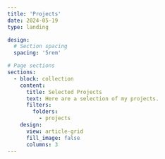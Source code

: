 ```yaml
---
title: 'Projects'
date: 2024-05-19
type: landing

design:
  # Section spacing
  spacing: '5rem'

# Page sections
sections:
  - block: collection
    content:
      title: Selected Projects
      text: Here are a selection of my projects.
      filters:
        folders:
          - projects
    design:
      view: article-grid
      fill_image: false
      columns: 3
---
```

